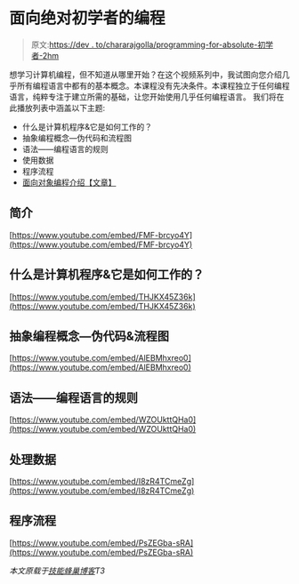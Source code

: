 # 面向绝对初学者的编程

> 原文:[https://dev . to/chararajgolla/programming-for-absolute-初学者-2hm](https://dev.to/charanrajgolla/programming-for-absolute-beginners-2hm)

想学习计算机编程，但不知道从哪里开始？在这个视频系列中，我试图向您介绍几乎所有编程语言中都有的基本概念。本课程没有先决条件。本课程独立于任何编程语言，纯粹专注于建立所需的基础，让您开始使用几乎任何编程语言。
我们将在此播放列表中涵盖以下主题:

*   什么是计算机程序&它是如何工作的？
*   抽象编程概念—伪代码和流程图
*   语法——编程语言的规则
*   使用数据
*   程序流程
*   [面向对象编程介绍【文章】](https://dev.to/charanrajgolla/beginners-guide---object-oriented-programming)

## 简介

[https://www.youtube.com/embed/FMF-brcyo4Y](https://www.youtube.com/embed/FMF-brcyo4Y)

## 什么是计算机程序&它是如何工作的？

[https://www.youtube.com/embed/THJKX45Z36k](https://www.youtube.com/embed/THJKX45Z36k)

## 抽象编程概念—伪代码&流程图

[https://www.youtube.com/embed/AlEBMhxreo0](https://www.youtube.com/embed/AlEBMhxreo0)

## 语法——编程语言的规则

[https://www.youtube.com/embed/WZOUkttQHa0](https://www.youtube.com/embed/WZOUkttQHa0)

## 处理数据

[https://www.youtube.com/embed/I8zR4TCmeZg](https://www.youtube.com/embed/I8zR4TCmeZg)

## 程序流程

[https://www.youtube.com/embed/PsZEGba-sRA](https://www.youtube.com/embed/PsZEGba-sRA)

*本文原载于[技能蜂巢博客](https://medium.com/skillhive)T3*